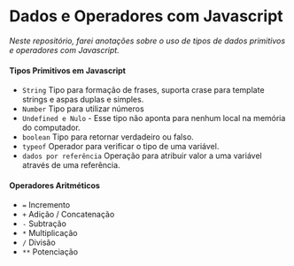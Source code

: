 # Dados e Operadores com Javascript

_Neste repositório, farei anotações sobre o uso de tipos de dados primitivos e operadores com Javascript._

#### Tipos Primitivos em Javascript

- `String` Tipo para formação de frases, suporta crase para template strings e aspas duplas e simples.
- `Number` Tipo para utilizar números
- `Undefined e Nulo` - Esse tipo não aponta para nenhum local na memória do computador.
- `boolean` Tipo para retornar verdadeiro ou falso.
- `typeof` Operador para verificar o tipo de uma variável.
- `dados por referência` Operação para atribuir valor a uma variável através de uma referência.

#### Operadores Aritméticos

- `=` Incremento
- `+` Adição / Concatenação
- `-` Subtração
- `*` Multiplicação
- `/` Divisão
- `**` Potenciação